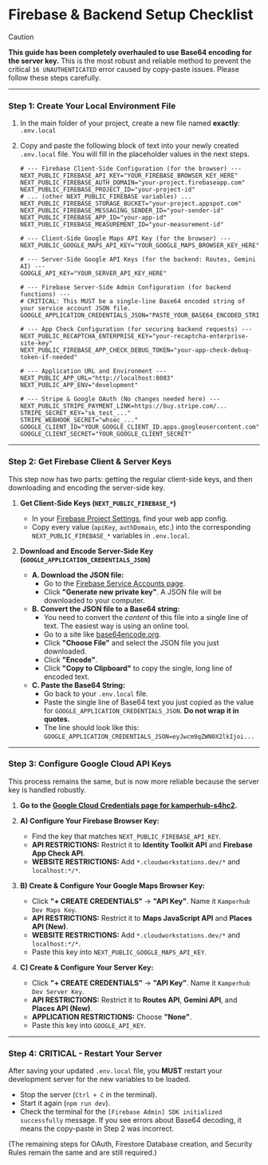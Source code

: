 
# Firebase & Backend Setup Checklist

> [!CAUTION]
> **This guide has been completely overhauled to use Base64 encoding for the server key.** This is the most robust and reliable method to prevent the critical `16 UNAUTHENTICATED` error caused by copy-paste issues. Please follow these steps carefully.

---

### Step 1: Create Your Local Environment File

1.  In the main folder of your project, create a new file named **exactly**:
    `.env.local`

2.  Copy and paste the following block of text into your newly created `.env.local` file. You will fill in the placeholder values in the next steps.

    ```env
    # --- Firebase Client-Side Configuration (for the browser) ---
    NEXT_PUBLIC_FIREBASE_API_KEY="YOUR_FIREBASE_BROWSER_KEY_HERE"
    NEXT_PUBLIC_FIREBASE_AUTH_DOMAIN="your-project.firebaseapp.com"
    NEXT_PUBLIC_FIREBASE_PROJECT_ID="your-project-id"
    # ... (other NEXT_PUBLIC_FIREBASE variables) ...
    NEXT_PUBLIC_FIREBASE_STORAGE_BUCKET="your-project.appspot.com"
    NEXT_PUBLIC_FIREBASE_MESSAGING_SENDER_ID="your-sender-id"
    NEXT_PUBLIC_FIREBASE_APP_ID="your-app-id"
    NEXT_PUBLIC_FIREBASE_MEASUREMENT_ID="your-measurement-id"
    
    # --- Client-Side Google Maps API Key (for the browser) ---
    NEXT_PUBLIC_GOOGLE_MAPS_API_KEY="YOUR_GOOGLE_MAPS_BROWSER_KEY_HERE"

    # --- Server-Side Google API Keys (for the backend: Routes, Gemini AI) ---
    GOOGLE_API_KEY="YOUR_SERVER_API_KEY_HERE"
    
    # --- Firebase Server-Side Admin Configuration (for backend functions) ---
    # CRITICAL: This MUST be a single-line Base64 encoded string of your service account JSON file.
    GOOGLE_APPLICATION_CREDENTIALS_JSON="PASTE_YOUR_BASE64_ENCODED_STRING_HERE"

    # --- App Check Configuration (for securing backend requests) ---
    NEXT_PUBLIC_RECAPTCHA_ENTERPRISE_KEY="your-recaptcha-enterprise-site-key"
    NEXT_PUBLIC_FIREBASE_APP_CHECK_DEBUG_TOKEN="your-app-check-debug-token-if-needed"

    # --- Application URL and Environment ---
    NEXT_PUBLIC_APP_URL="http://localhost:8083"
    NEXT_PUBLIC_APP_ENV="development"

    # --- Stripe & Google OAuth (No changes needed here) ---
    NEXT_PUBLIC_STRIPE_PAYMENT_LINK=https://buy.stripe.com/...
    STRIPE_SECRET_KEY="sk_test_..."
    STRIPE_WEBHOOK_SECRET="whsec_..."
    GOOGLE_CLIENT_ID="YOUR_GOOGLE_CLIENT_ID.apps.googleusercontent.com"
    GOOGLE_CLIENT_SECRET="YOUR_GOOGLE_CLIENT_SECRET"
    ```

---

### Step 2: Get Firebase Client & Server Keys

This step now has two parts: getting the regular client-side keys, and then downloading and encoding the server-side key.

1.  **Get Client-Side Keys (`NEXT_PUBLIC_FIREBASE_*`)**
    *   In your [Firebase Project Settings](https://console.firebase.google.com/u/0/project/kamperhub-s4hc2/settings/general), find your web app config.
    *   Copy every value (`apiKey`, `authDomain`, etc.) into the corresponding `NEXT_PUBLIC_FIREBASE_*` variables in `.env.local`.

2.  **Download and Encode Server-Side Key (`GOOGLE_APPLICATION_CREDENTIALS_JSON`)**
    *   **A. Download the JSON file:**
        *   Go to the [Firebase Service Accounts page](https://console.firebase.google.com/u/0/project/kamperhub-s4hc2/settings/serviceaccounts/adminsdk).
        *   Click **"Generate new private key"**. A JSON file will be downloaded to your computer.
    *   **B. Convert the JSON file to a Base64 string:**
        *   You need to convert the *content* of this file into a single line of text. The easiest way is using an online tool.
        *   Go to a site like [base64encode.org](https://www.base64encode.org/).
        *   Click **"Choose File"** and select the JSON file you just downloaded.
        *   Click **"Encode"**.
        *   Click **"Copy to Clipboard"** to copy the single, long line of encoded text.
    *   **C. Paste the Base64 String:**
        *   Go back to your `.env.local` file.
        *   Paste the single line of Base64 text you just copied as the value for `GOOGLE_APPLICATION_CREDENTIALS_JSON`. **Do not wrap it in quotes.**
        *   The line should look like this: `GOOGLE_APPLICATION_CREDENTIALS_JSON=eyJwcm9qZWN0X2lkIjoi...`

---

### Step 3: Configure Google Cloud API Keys

This process remains the same, but is now more reliable because the server key is handled robustly.

1.  **Go to the [Google Cloud Credentials page for kamperhub-s4hc2](https://console.cloud.google.com/apis/credentials?project=kamperhub-s4hc2).**

2.  **A) Configure Your Firebase Browser Key:**
    *   Find the key that matches `NEXT_PUBLIC_FIREBASE_API_KEY`.
    *   **API RESTRICTIONS:** Restrict it to **Identity Toolkit API** and **Firebase App Check API**.
    *   **WEBSITE RESTRICTIONS:** Add `*.cloudworkstations.dev/*` and `localhost:*/*`.

3.  **B) Create & Configure Your Google Maps Browser Key:**
    *   Click **"+ CREATE CREDENTIALS"** -> **"API Key"**. Name it `Kamperhub Dev Maps Key`.
    *   **API RESTRICTIONS:** Restrict it to **Maps JavaScript API** and **Places API (New)**.
    *   **WEBSITE RESTRICTIONS:** Add `*.cloudworkstations.dev/*` and `localhost:*/*`.
    *   Paste this key into `NEXT_PUBLIC_GOOGLE_MAPS_API_KEY`.

4.  **C) Create & Configure Your Server Key:**
    *   Click **"+ CREATE CREDENTIALS"** -> **"API Key"**. Name it `Kamperhub Dev Server Key`.
    *   **API RESTRICTIONS:** Restrict it to **Routes API**, **Gemini API**, and **Places API (New)**.
    *   **APPLICATION RESTRICTIONS:** Choose **"None"**.
    *   Paste this key into `GOOGLE_API_KEY`.

---

### Step 4: CRITICAL - Restart Your Server

After saving your updated `.env.local` file, you **MUST** restart your development server for the new variables to be loaded.

*   Stop the server (`Ctrl + C` in the terminal).
*   Start it again (`npm run dev`).
*   Check the terminal for the `[Firebase Admin] SDK initialized successfully` message. If you see errors about Base64 decoding, it means the copy-paste in Step 2 was incorrect.

(The remaining steps for OAuth, Firestore Database creation, and Security Rules remain the same and are still required.)
